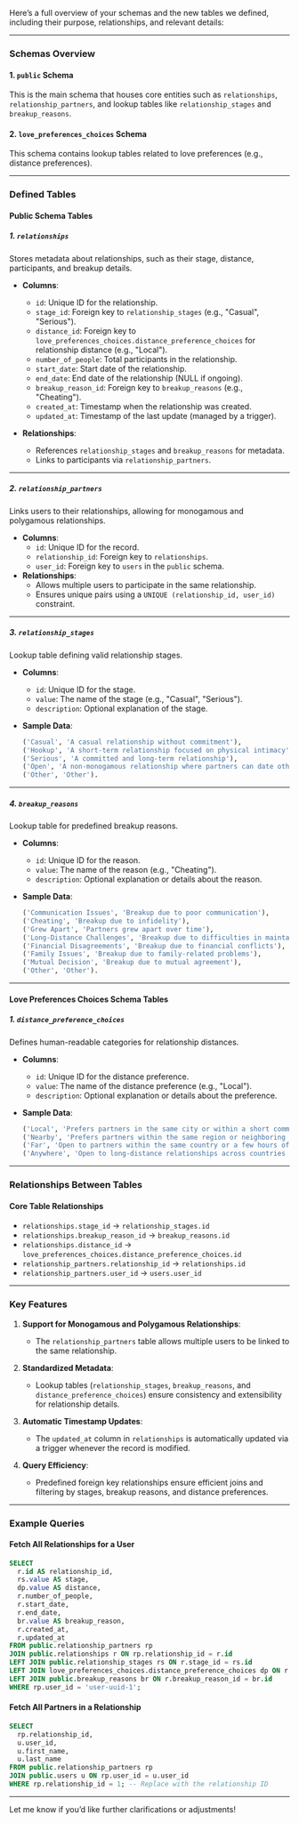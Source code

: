 Here’s a full overview of your schemas and the new tables we defined, including their purpose, relationships, and relevant details:

---

### **Schemas Overview**

#### **1. `public` Schema**

This is the main schema that houses core entities such as `relationships`, `relationship_partners`, and lookup tables like `relationship_stages` and `breakup_reasons`.

#### **2. `love_preferences_choices` Schema**

This schema contains lookup tables related to love preferences (e.g., distance preferences).

---

### **Defined Tables**

#### **Public Schema Tables**

##### **1. `relationships`**

Stores metadata about relationships, such as their stage, distance, participants, and breakup details.

- **Columns**:

  - `id`: Unique ID for the relationship.
  - `stage_id`: Foreign key to `relationship_stages` (e.g., "Casual", "Serious").
  - `distance_id`: Foreign key to `love_preferences_choices.distance_preference_choices` for relationship distance (e.g., "Local").
  - `number_of_people`: Total participants in the relationship.
  - `start_date`: Start date of the relationship.
  - `end_date`: End date of the relationship (NULL if ongoing).
  - `breakup_reason_id`: Foreign key to `breakup_reasons` (e.g., "Cheating").
  - `created_at`: Timestamp when the relationship was created.
  - `updated_at`: Timestamp of the last update (managed by a trigger).

- **Relationships**:
  - References `relationship_stages` and `breakup_reasons` for metadata.
  - Links to participants via `relationship_partners`.

---

##### **2. `relationship_partners`**

Links users to their relationships, allowing for monogamous and polygamous relationships.

- **Columns**:
  - `id`: Unique ID for the record.
  - `relationship_id`: Foreign key to `relationships`.
  - `user_id`: Foreign key to `users` in the `public` schema.
- **Relationships**:
  - Allows multiple users to participate in the same relationship.
  - Ensures unique pairs using a `UNIQUE (relationship_id, user_id)` constraint.

---

##### **3. `relationship_stages`**

Lookup table defining valid relationship stages.

- **Columns**:

  - `id`: Unique ID for the stage.
  - `value`: The name of the stage (e.g., "Casual", "Serious").
  - `description`: Optional explanation of the stage.

- **Sample Data**:
  ```sql
  ('Casual', 'A casual relationship without commitment'),
  ('Hookup', 'A short-term relationship focused on physical intimacy'),
  ('Serious', 'A committed and long-term relationship'),
  ('Open', 'A non-monogamous relationship where partners can date others'),
  ('Other', 'Other').
  ```

---

##### **4. `breakup_reasons`**

Lookup table for predefined breakup reasons.

- **Columns**:

  - `id`: Unique ID for the reason.
  - `value`: The name of the reason (e.g., "Cheating").
  - `description`: Optional explanation or details about the reason.

- **Sample Data**:
  ```sql
  ('Communication Issues', 'Breakup due to poor communication'),
  ('Cheating', 'Breakup due to infidelity'),
  ('Grew Apart', 'Partners grew apart over time'),
  ('Long-Distance Challenges', 'Breakup due to difficulties in maintaining a long-distance relationship'),
  ('Financial Disagreements', 'Breakup due to financial conflicts'),
  ('Family Issues', 'Breakup due to family-related problems'),
  ('Mutual Decision', 'Breakup due to mutual agreement'),
  ('Other', 'Other').
  ```

---

#### **Love Preferences Choices Schema Tables**

##### **1. `distance_preference_choices`**

Defines human-readable categories for relationship distances.

- **Columns**:

  - `id`: Unique ID for the distance preference.
  - `value`: The name of the distance preference (e.g., "Local").
  - `description`: Optional explanation or details about the preference.

- **Sample Data**:
  ```sql
  ('Local', 'Prefers partners in the same city or within a short commute'),
  ('Nearby', 'Prefers partners within the same region or neighboring cities'),
  ('Far', 'Open to partners within the same country or a few hours of travel'),
  ('Anywhere', 'Open to long-distance relationships across countries or continents').
  ```

---

### **Relationships Between Tables**

#### **Core Table Relationships**

- `relationships.stage_id` → `relationship_stages.id`
- `relationships.breakup_reason_id` → `breakup_reasons.id`
- `relationships.distance_id` → `love_preferences_choices.distance_preference_choices.id`
- `relationship_partners.relationship_id` → `relationships.id`
- `relationship_partners.user_id` → `users.user_id`

---

### **Key Features**

1. **Support for Monogamous and Polygamous Relationships**:

   - The `relationship_partners` table allows multiple users to be linked to the same relationship.

2. **Standardized Metadata**:

   - Lookup tables (`relationship_stages`, `breakup_reasons`, and `distance_preference_choices`) ensure consistency and extensibility for relationship details.

3. **Automatic Timestamp Updates**:

   - The `updated_at` column in `relationships` is automatically updated via a trigger whenever the record is modified.

4. **Query Efficiency**:
   - Predefined foreign key relationships ensure efficient joins and filtering by stages, breakup reasons, and distance preferences.

---

### **Example Queries**

#### Fetch All Relationships for a User

```sql
SELECT
  r.id AS relationship_id,
  rs.value AS stage,
  dp.value AS distance,
  r.number_of_people,
  r.start_date,
  r.end_date,
  br.value AS breakup_reason,
  r.created_at,
  r.updated_at
FROM public.relationship_partners rp
JOIN public.relationships r ON rp.relationship_id = r.id
LEFT JOIN public.relationship_stages rs ON r.stage_id = rs.id
LEFT JOIN love_preferences_choices.distance_preference_choices dp ON r.distance_id = dp.id
LEFT JOIN public.breakup_reasons br ON r.breakup_reason_id = br.id
WHERE rp.user_id = 'user-uuid-1';
```

#### Fetch All Partners in a Relationship

```sql
SELECT
  rp.relationship_id,
  u.user_id,
  u.first_name,
  u.last_name
FROM public.relationship_partners rp
JOIN public.users u ON rp.user_id = u.user_id
WHERE rp.relationship_id = 1; -- Replace with the relationship ID
```

---

Let me know if you’d like further clarifications or adjustments!
